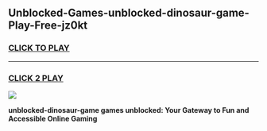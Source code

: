 
## Unblocked-Games-unblocked-dinosaur-game-Play-Free-jz0kt
<h3>
<a href="https://premium76.site?title=unblocked-dinosaur-game&ref=21A">CLICK TO PLAY</a></h3>
<hr>

<h3>
<a href="https://premium76.site?title=unblocked-dinosaur-game&ref=21A">CLICK 2 PLAY</a>
  
</h3>

<a href="https://premium76.site?title=unblocked-dinosaur-game&ref=21A"><img src="https://clearcache.store/games.png"></a>


**unblocked-dinosaur-game games unblocked: Your Gateway to Fun and Accessible Online Gaming**
